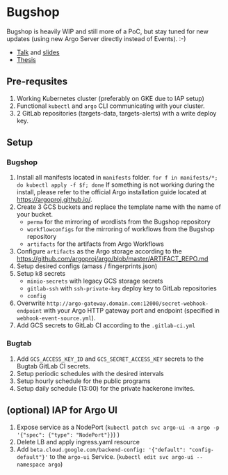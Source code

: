 # Bugshop

Bugshop is heavily WIP and still more of a PoC, but stay tuned for new updates (using new Argo Server directly instead of Events). :-)

- [Talk](https://vimeo.com/383296402) and [slides](https://masarik.sh/s/automating-bug-bounty)
- [Thesis](https://is.muni.cz/th/de05t/master_thesis_final.pdf)

## Pre-requsites
1. Working Kubernetes cluster (preferably on GKE due to IAP setup)
2. Functional `kubectl` and `argo` CLI communicating with your cluster.
3. 2 GitLab repositories (targets-data, targets-alerts) with a write deploy key.

## Setup
### Bugshop
1. Install all manifests located in `manifests` folder. `for f in manifests/*; do kubectl apply -f $f; done` If something is not working during the install, please refer to the official Argo installation guide located at https://argoproj.github.io/.
2. Create 3 GCS buckets and replace the template name with the name of your bucket. 
    - `perma` for the mirroring of wordlists from the Bugshop repository
    - `workflowconfigs` for the mirroring of workflows from the Bugshop repository
    - `artifacts` for the artifacts from Argo Workflows
3. Configure `artifacts` as the Argo storage according to the https://github.com/argoproj/argo/blob/master/ARTIFACT_REPO.md
3. Setup desired configs (amass / fingerprints.json)
4. Setup k8 secrets 
    - `minio-secrets` with legacy GCS storage secrets
    - `gitlab-ssh` with `ssh-private-key` deploy key to GitLab repositories
    - `config` 
5. Overwrite `http://argo-gateway.domain.com:12000/secret-webhook-endpoint` with your Argo HTTP gateway port and endpoint (specified in `webhook-event-source.yml`).
6. Add GCS secrets to GitLab CI according to the `.gitlab-ci.yml`

### Bugtab
1. Add `GCS_ACCESS_KEY_ID` and `GCS_SECRET_ACCESS_KEY` secrets to the Bugtab GitLab CI secrets.
2. Setup periodic schedules with the desired intervals
3. Setup hourly schedule for the public programs
4. Setup daily schedule (13:00) for the private hackerone invites.

## (optional) IAP for Argo UI
1. Expose service as a NodePort (`kubectl patch svc argo-ui -n argo -p '{"spec": {"type": "NodePort"}}`)
)
2. Delete LB and apply ingress.yaml resource
3. Add `beta.cloud.google.com/backend-config: '{"default": "config-default"}'` to the `argo-ui` Service. (`kubectl edit svc argo-ui --namespace argo`)
